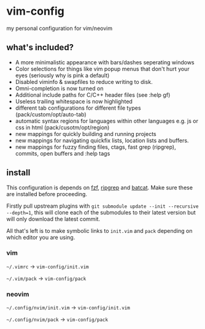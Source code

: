 # vim-config
my personal configuration for vim/neovim

## what's included?
- A more minimalistic appearance with bars/dashes seperating windows
- Color selections for things like vim popup menus that don't hurt your eyes (seriously why is pink a default)
- Disabled viminfo & swapfiles to reduce writing to disk.
- Omni-completion is now turned on
- Additional include paths for C/C++ header files (see :help gf)
- Useless trailing whitespace is now highlighted
- different tab configurations for different file types (pack/custom/opt/auto-tab)
- automatic syntax regions for languages within other languages e.g. js or css in html (pack/cusotm/opt/region)
- new mappings for quickly building and running projects
- new mappings for navigating quickfix lists, location lists and buffers.
- new mappings for fuzzy finding files, ctags, fast grep (ripgrep), commits, open buffers and :help tags

## install
This configuration is depends on [fzf](https://github.com/junegunn/fzf), [ripgrep](https://github.com/BurntSushi/ripgrep) and [batcat](https://github.com/sharkdp/bat).
Make sure these are installed before proceeding.

Firstly pull upstream plugins with `git submodule update --init --recursive --depth=1`,
this will clone each of the submodules to their latest version but will only download the
latest commit.

All that's left is to make symbolic links to `init.vim` and `pack` depending on which
editor you are using.

### vim
`~/.vimrc` -> `vim-config/init.vim`

`~/.vim/pack` -> `vim-config/pack`

### neovim
`~/.config/nvim/init.vim` -> `vim-config/init.vim`

`~/.config/nvim/pack` -> `vim-config/pack`
